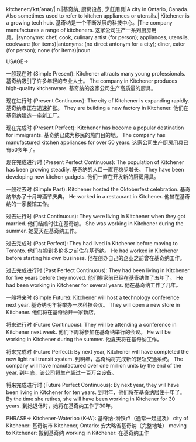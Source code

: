 kitchener:/ˈkɪtʃənər/| n.|基奇纳, 厨房设备, 烹飪用具|A city in Ontario, Canada. Also sometimes used to refer to kitchen appliances or utensils.| Kitchener is a growing tech hub. 基奇纳是一个不断发展的科技中心。|The company manufactures a range of kitcheners. 这家公司生产一系列厨房用具。|synonyms: chef, cook, culinary artist (for person); appliances, utensils, cookware (for items)|antonyms: (no direct antonym for a city); diner, eater (for person);  none (for items)|noun


USAGE->

一般现在时 (Simple Present):
Kitchener attracts many young professionals. 基奇纳吸引了许多年轻的专业人士。
The company in Kitchener produces high-quality kitchenware.  基奇纳的这家公司生产高质量的厨具。


现在进行时 (Present Continuous):
The city of Kitchener is expanding rapidly. 基奇纳市正在迅速扩张。
They are building a new factory in Kitchener. 他们在基奇纳建造一座新工厂。


现在完成时 (Present Perfect):
Kitchener has become a popular destination for immigrants. 基奇纳已成为移民的热门目的地。
The company has manufactured kitchen appliances for over 50 years. 这家公司生产厨房用具已有50多年了。


现在完成进行时 (Present Perfect Continuous):
The population of Kitchener has been growing steadily. 基奇纳的人口一直在稳步增长。
They have been developing new kitchen gadgets. 他们一直在开发新的厨房用具。


一般过去时 (Simple Past):
Kitchener hosted the Oktoberfest celebration. 基奇纳举办了十月啤酒节庆典。
He worked in a restaurant in Kitchener. 他曾在基奇纳的一家餐馆工作。


过去进行时 (Past Continuous):
They were living in Kitchener when they got married. 他们结婚时住在基奇纳。
She was working in Kitchener during the summer. 她夏天在基奇纳工作。


过去完成时 (Past Perfect):
They had lived in Kitchener before moving to Toronto. 他们在搬到多伦多之前住在基奇纳。
He had worked in Kitchener before starting his own business. 他在创办自己的企业之前曾在基奇纳工作。


过去完成进行时 (Past Perfect Continuous):
They had been living in Kitchener for five years before they moved. 他们搬家前已经在基奇纳住了五年了。
He had been working in Kitchener for several years. 他在基奇纳工作了几年。


一般将来时 (Simple Future):
Kitchener will host a technology conference next year. 基奇纳明年将举办一次科技会议。
They will open a new store in Kitchener. 他们将在基奇纳开一家新店。


将来进行时 (Future Continuous):
They will be attending a conference in Kitchener next week. 他们下周将参加在基奇纳举行的会议。
He will be working in Kitchener during the summer. 他夏天将在基奇纳工作。


将来完成时 (Future Perfect):
By next year, Kitchener will have completed the new light rail transit system. 到明年，基奇纳将完成新的轻轨交通系统。
The company will have manufactured over one million units by the end of the year. 到年底，该公司将生产超过一百万台设备。


将来完成进行时 (Future Perfect Continuous):
By next year, they will have been living in Kitchener for ten years. 到明年，他们将在基奇纳居住十年了。
By the time she retires, she will have been working in Kitchener for 30 years. 到她退休时，她将在基奇纳工作了30年。




PHRASE->
Kitchener-Waterloo (K-W): 基奇纳-滑铁卢（通常一起提及）
city of Kitchener: 基奇纳市
Kitchener, Ontario: 安大略省基奇纳（完整地址）
moving to Kitchener: 搬到基奇纳
working in Kitchener: 在基奇纳工作

